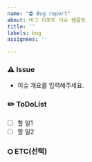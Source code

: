 ```yaml
---
name: "⛔︎ Bug report"
about: 버그 리포트 이슈 템플릿
title: ''
labels: bug
assignees: ''

---
```


### ⚠️ Issue
- 이슈 개요를 입력해주세요.

### ✏️ ToDoList
- [ ] 할 일1
- [ ] 할 일2

### ⛭ ETC(선택)
